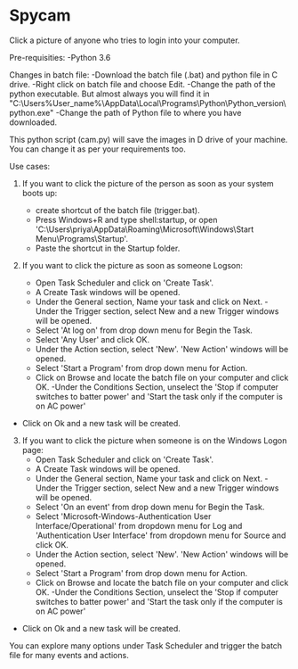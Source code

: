 # Spycam
Click a picture of anyone who tries to login into your computer.

Pre-requisities:
-Python 3.6

Changes in batch file:
-Download the batch file (.bat) and python file in C drive.
-Right click on batch file and choose Edit.
-Change the path of the python executable. But almost always you will find it in "C:\Users\%User_name%\AppData\Local\Programs\Python\Python_version\python.exe"
-Change the path of Python file to where you have downloaded.

This python script (cam.py) will save the images in D drive of your machine. You can change it as per your requirements too.

Use cases:
1. If you want to click the picture of the person as soon as your system boots up:
     - create shortcut of the batch file (trigger.bat).
     - Press Windows+R and type shell:startup, or open 'C:\Users\priya\AppData\Roaming\Microsoft\Windows\Start Menu\Programs\Startup'.
     - Paste the shortcut in the Startup folder.

2. If you want to click the picture as soon as someone Logson:
    - Open Task Scheduler and click on 'Create Task'.
    - A Create Task windows will be opened.
    - Under the General section, Name your task and click on Next.
    -Under the Trigger section, select New and a new Trigger windows will be opened.
    - Select 'At log on' from drop down menu for Begin the Task.
    - Select 'Any User' and click OK.
    - Under the Action section, select 'New'. 'New Action' windows will be opened. 
    - Select 'Start a Program' from drop down menu for Action.
    - Click on Browse and locate the batch file on your computer and click OK.
    -Under the Conditions Section, unselect the 'Stop if computer switches to batter power' and 'Start the task only if the computer is on AC power'
  - Click on Ok and a new task will be created.

3. If you want to click the picture when someone is on the Windows Logon page:
    - Open Task Scheduler and click on 'Create Task'.
    - A Create Task windows will be opened.
    - Under the General section, Name your task and click on Next.
    -Under the Trigger section, select New and a new Trigger windows will be opened.
    - Select 'On an event' from drop down menu for Begin the Task.
    - Select 'Microsoft-Windows-Authentication User Interface/Operational' from dropdown menu for Log and 'Authentication User Interface' from dropdown menu for Source and click OK.
    - Under the Action section, select 'New'. 'New Action' windows will be opened. 
    - Select 'Start a Program' from drop down menu for Action.
    - Click on Browse and locate the batch file on your computer and click OK.
    -Under the Conditions Section, unselect the 'Stop if computer switches to batter power' and 'Start the task only if the computer is on AC power'
  - Click on Ok and a new task will be created.

You can explore many options under Task Scheduler and trigger the batch file for many events and actions.
